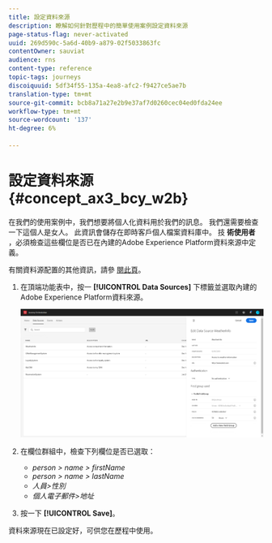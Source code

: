 ```yaml
---
title: 設定資料來源
description: 瞭解如何針對歷程中的簡單使用案例設定資料來源
page-status-flag: never-activated
uuid: 269d590c-5a6d-40b9-a879-02f5033863fc
contentOwner: sauviat
audience: rns
content-type: reference
topic-tags: journeys
discoiquuid: 5df34f55-135a-4ea8-afc2-f9427ce5ae7b
translation-type: tm+mt
source-git-commit: bcb8a71a27e2b9e37af7d0260cec04ed0fda24ee
workflow-type: tm+mt
source-wordcount: '137'
ht-degree: 6%

---
```



# 設定資料來源{#concept_ax3_bcy_w2b}

在我們的使用案例中，我們想要將個人化資料用於我們的訊息。 我們還需要檢查一下這個人是女人。 此資訊會儲存在即時客戶個人檔案資料庫中。 技 **術使用者** ，必須檢查這些欄位是否已在內建的Adobe Experience Platform資料來源中定義。

有關資料源配置的其他資訊，請參 [閱此頁](../datasource/about-data-sources.md)。

1. 在頂端功能表中，按一 **[!UICONTROL Data Sources]** 下標籤並選取內建的Adobe Experience Platform資料來源。

   ![](../assets/journey23.png)

1. 在欄位群組中，檢查下列欄位是否已選取：

   * _person > name > firstName_
   * _person > name > lastName_
   * _人員>性別_
   * _個人電子郵件>地址_

1. 按一下 **[!UICONTROL Save]**。

資料來源現在已設定好，可供您在歷程中使用。
